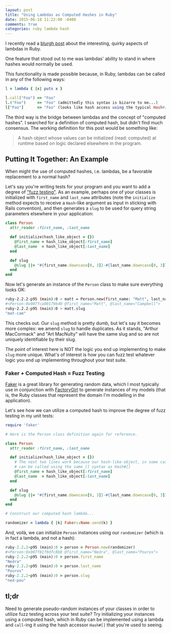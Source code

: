 ```yaml
---
layout: post
title: "Using Lambdas as Computed Hashes in Ruby"
date: 2015-06-18 11:22:00 -0400
comments: true
categories: ruby lambda hash
---
```

I recently read a [blurgh post](http://blog.honeybadger.io/using-lambdas-in-ruby) about the interesting, quirky aspects of lambdas in Ruby.

One feature that stood out to me was lambdas' ability to stand in where hashes would normally be used. 

This functionality is made possible because, in Ruby, lambdas can be called in any of the following ways:

```ruby
l = lambda { |x| puts x }

l.call("Foo") => "Foo"
l.("Foo")     => "Foo" (admittedly this syntax is bizarre to me...)
l["Foo"]      => "Foo" (looks like hash access using the typical Hash#[] method...)
```

The third way is the bridge between lambdas and the concept of "computed hashes". I searched for a definition of computed hash, but didn't find much consensus. The working definition for this post would be something like:

> A hash object whose values can be initialized (read: computed) at runtime based on logic declared elsewhere in the program.


## Putting It Together: An Example
When might the use of computed hashes, i.e. lambdas, be a favorable replacement to a normal hash?

Let's say you're writing tests for your program and you want to add a degree of ["fuzz testing"](https://en.wikipedia.org/wiki/Fuzz_testing). As an example, perhaps one of your classes is initialized with `first_name` and `last_name` attributes (note the `initialize` method expects to receive a `Hash`-like argument as input in sticking with Rails convention), and then generates a `slug` to be used for query string parameters elsewhere in your application:

```ruby
class Person
  attr_reader :first_name, :last_name

  def initialize(hash_like_object = {})
    @first_name = hash_like_object[:first_name]
    @last_name  = hash_like_object[:last_name]
  end

  def slug
    @slug ||= "#{first_name.downcase[0, 3]}-#{last_name.downcase[0, 3]}"
  end
end
```
Now let's generate an instance of the `Person` class to make sure everything looks OK:

```bash
ruby-2.2.2-p95 (main):0 > matt = Person.new(first_name: "Matt", last_name: "Campbell")
#<Person:0x007fca00179bd0 @first_name="Matt", @last_name="Campbell">
ruby-2.2.2-p95 (main):0 > matt.slug
"mat-cam"
```
This checks out. Our `slug` method is pretty dumb, but let's say it becomes more complex: we amend `slug` to handle duplicates. As it stands, "Arthur MacCormack" and "Art MacNulty" will have the same slug and so are not uniquely identifiable by their slug. 

The point of interest here is NOT the logic you end up implementing to make `slug` more unique. What's of interest is how you can fuzz test whatever logic you end up implementing throughout your test suite.

### Faker + Computed Hash = Fuzz Testing

[Faker](https://github.com/stympy/faker) is a great library for generating random data, which I most typically use in conjunction with [FactoryGirl](https://github.com/thoughtbot/factory_girl) to generate instances of my models (that is, the Ruby classes that represent the domain I'm modelling in the application).

Let's see how we can utilize a computed hash to improve the degree of fuzz testing in my unit tests:

```ruby
require 'faker'

# Here is the Person class definition again for reference.

class Person
  attr_reader :first_name, :last_name

  def initialize(hash_like_object = {})
    # The next two lines work because our hash-like-object, in some cases a lambda,
    # can be called using the same [] syntax as Hash#[]
    @first_name = hash_like_object[:first_name]
    @last_name  = hash_like_object[:last_name]
  end

  def slug
    @slug ||= "#{first_name.downcase[0, 3]}-#{last_name.downcase[0, 3]}"
  end
end
```

```ruby
# Construct our computed hash lambda...

randomizer = lambda { |k| Faker::Name.send(k) }
```
And, voilà, we can initialize `Person` instances using our `randomizer` (which is in fact a lambda, and not a hash):

```ruby
ruby-2.2.2-p95 (main):0 > person = Person.new(randomizer)
#<Person:0x007f81f0dfc8b0 @first_name="Nedra", @last_name="Pouros">
ruby-2.2.2-p95 (main):0 > person.first_name
"Nedra"
ruby-2.2.2-p95 (main):0 > person.last_name
"Pouros"
ruby-2.2.2-p95 (main):0 > person.slug
"ned-pou"
```
## tl;dr
Need to generate pseudo-random instances of your classes in order to utilize fuzz testing across your test suite? Try initializing your instances using a computed hash, which in Ruby can be implemented using a lambda and `call`-ing it using the hash accessor `Hash#[]` that you're used to seeing.
